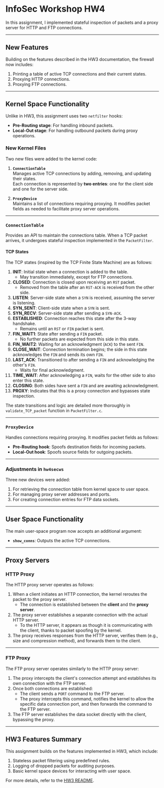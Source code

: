 # InfoSec Workshop HW4

In this assignment, I implemented stateful inspection of packets and a proxy server for HTTP and FTP connections.

---

## New Features

Building on the features described in the HW3 documentation, the firewall now includes:

1. Printing a table of active TCP connections and their current states.
2. Proxying HTTP connections.
3. Proxying FTP connections.

---

## Kernel Space Functionality

Unlike in HW3, this assignment uses two `netfilter` hooks:  
- **Pre-Routing stage**: For handling inbound packets.  
- **Local-Out stage**: For handling outbound packets during proxy operations.

### New Kernel Files

Two new files were added to the kernel code:

1. **`ConnectionTable`**  
   Manages active TCP connections by adding, removing, and updating their states.  
   Each connection is represented by **two entries**: one for the client side and one for the server side.

2. **`ProxyDevice`**  
   Maintains a list of connections requiring proxying. It modifies packet fields as needed to facilitate proxy server operations.

---

### `ConnectionTable`

Provides an API to maintain the connections table. When a TCP packet arrives, it undergoes stateful inspection implemented in the `PacketFilter`.

#### TCP States

The TCP states (inspired by the TCP Finite State Machine) are as follows:

1. **INIT**: Initial state when a connection is added to the table.  
   - May transition immediately, except for FTP connections.  
2. **CLOSED**: Connection is closed upon receiving an `RST` packet.  
   - Removed from the table after an `RST-ACK` is received from the other side.  
3. **LISTEN**: Server-side state when a `SYN` is received, assuming the server is listening.  
4. **SYN_SENT**: Client-side state when a `SYN` is sent.  
5. **SYN_RECV**: Server-side state after sending a `SYN-ACK`.  
6. **ESTABLISHED**: Connection reaches this state after the 3-way handshake.  
   - Remains until an `RST` or `FIN` packet is sent.  
7. **FIN_WAIT1**: State after sending a `FIN` packet.  
   - No further packets are expected from this side in this state.  
8. **FIN_WAIT2**: Waiting for an acknowledgment (`ACK`) to the sent `FIN`.  
9. **CLOSE_WAIT**: Connection termination begins; the side in this state acknowledges the `FIN` and sends its own `FIN`.  
10. **LAST_ACK**: Transitioned to after sending a `FIN` and acknowledging the other's `FIN`.  
    - Waits for final acknowledgment.  
11. **TIME_WAIT**: After acknowledging a `FIN`, waits for the other side to also enter this state.  
12. **CLOSING**: Both sides have sent a `FIN` and are awaiting acknowledgment.  
13. **PROXY**: Indicates that this is a proxy connection and bypasses state inspection.

The state transitions and logic are detailed more thoroughly in `validate_TCP_packet` function in `PacketFilter.c`.

---

### `ProxyDevice`

Handles connections requiring proxying. It modifies packet fields as follows:  
- **Pre-Routing hook**: Spoofs destination fields for incoming packets.  
- **Local-Out hook**: Spoofs source fields for outgoing packets.

---

### Adjustments in `hw4secws`

Three new devices were added:  
1. For retrieving the connection table from kernel space to user space.  
2. For managing proxy server addresses and ports.  
3. For creating connection entries for FTP data sockets.

---

## User Space Functionality

The main user-space program now accepts an additional argument:  
- **`show_conns`**: Outputs the active TCP connections.

---

## Proxy Servers

### HTTP Proxy

The HTTP proxy server operates as follows:  
1. When a client initiates an HTTP connection, the kernel reroutes the packet to the proxy server.  
   - The connection is established between the **client** and the **proxy server**.  
2. The proxy server establishes a separate connection with the actual HTTP server.  
   - To the HTTP server, it appears as though it is communicating with the client, thanks to packet spoofing by the kernel.  
3. The proxy receives responses from the HTTP server, verifies them (e.g., size and compression method), and forwards them to the client.

---

### FTP Proxy

The FTP proxy server operates similarly to the HTTP proxy server:  
1. The proxy intercepts the client's connection attempt and establishes its own connection with the FTP server.  
2. Once both connections are established:  
   - The client sends a `PORT` command to the FTP server.  
   - The proxy intercepts this command, notifies the kernel to allow the specific data connection port, and then forwards the command to the FTP server.  
3. The FTP server establishes the data socket directly with the client, bypassing the proxy.


---

## HW3 Features Summary

This assignment builds on the features implemented in HW3, which include:

1. Stateless packet filtering using predefined rules.
2. Logging of dropped packets for auditing purposes.
3. Basic kernel space devices for interacting with user space.

For more details, refer to the [HW3 README](https://github.com/Yinon-BD/infoSecWS/tree/HW3?tab=readme-ov-file#readme-ov-file).

